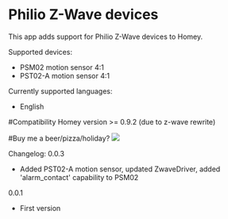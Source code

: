 # Philio Z-Wave devices

This app adds support for Philio Z-Wave devices to Homey.


Supported devices:
* PSM02   motion sensor 4:1
* PST02-A motion sensor 4:1


Currently supported languages:
* English

#Compatibility
Homey version >= 0.9.2 (due to z-wave rewrite)

#Buy me a beer/pizza/holiday?
[![](https://www.paypalobjects.com/en_US/i/btn/btn_donateCC_LG.gif)](https://www.paypal.com/cgi-bin/webscr?cmd=_donations&business=KWMTEXY3U6VVN&lc=GB&item_name=HomeyApp&item_number=SonyBraviaApp&currency_code=EUR&bn=PP%2dDonationsBF%3abtn_donateCC_LG%2egif%3aNonHosted)


Changelog:
0.0.3
* Added PST02-A motion sensor, updated ZwaveDriver, added 'alarm_contact' capability to PSM02

0.0.1
* First version